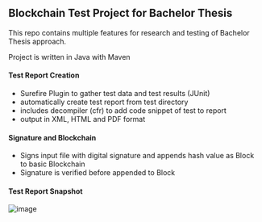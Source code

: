 ## Blockchain Test Project for Bachelor Thesis
This repo contains multiple features for research and testing of Bachelor Thesis approach.

Project is written in Java with Maven
#### Test Report Creation
- Surefire Plugin to gather test data and test results (JUnit)
- automatically create test report from test directory 
- includes decompiler (cfr) to add code snippet of test to report
- output in XML, HTML and PDF format
#### Signature and Blockchain
- Signs input file with digital signature and appends hash value as Block to basic Blockchain
- Signature is verified before appended to Block


#### Test Report Snapshot
![image](https://github.com/JakobRechberger/BlockchainTest/assets/92316518/436fae9f-eef2-4116-91c8-07a7dc0040fc)
